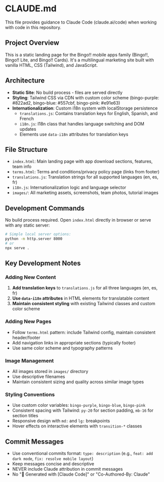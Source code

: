 # CLAUDE.md

This file provides guidance to Claude Code (claude.ai/code) when working with code in this repository.

## Project Overview

This is a static landing page for the Bingo!! mobile apps family (Bingo!!, Bingo!! Lite, and Bingo!! Cards). It's a multilingual marketing site built with vanilla HTML, CSS (Tailwind), and JavaScript.

## Architecture

- **Static Site**: No build process - files are served directly
- **Styling**: Tailwind CSS via CDN with custom color scheme (bingo-purple: #822ad2, bingo-blue: #557cbf, bingo-pink: #e91e63)
- **Internationalization**: Custom i18n system with localStorage persistence
  - `translations.js`: Contains translation keys for English, Spanish, and French
  - `i18n.js`: I18n class that handles language switching and DOM updates
  - Elements use `data-i18n` attributes for translation keys

## File Structure

- `index.html`: Main landing page with app download sections, features, team info
- `terms.html`: Terms and conditions/privacy policy page (links from footer)
- `translations.js`: Translation strings for all supported languages (en, es, fr)
- `i18n.js`: Internationalization logic and language selector
- `images/`: All marketing assets, screenshots, team photos, tutorial images

## Development Commands

No build process required. Open `index.html` directly in browser or serve with any static server:

```bash
# Simple local server options:
python -m http.server 8000
# or
npx serve .
```

## Key Development Notes

### Adding New Content

1. **Add translation keys** to `translations.js` for all three languages (en, es, fr)
2. **Use `data-i18n` attributes** in HTML elements for translatable content
3. **Maintain consistent styling** with existing Tailwind classes and custom color scheme

### Adding New Pages

- Follow `terms.html` pattern: include Tailwind config, maintain consistent header/footer
- Add navigation links in appropriate sections (typically footer)
- Use same color scheme and typography patterns

### Image Management

- All images stored in `images/` directory
- Use descriptive filenames
- Maintain consistent sizing and quality across similar image types

### Styling Conventions

- Use custom color variables: `bingo-purple`, `bingo-blue`, `bingo-pink`
- Consistent spacing with Tailwind: `py-20` for section padding, `mb-16` for section titles
- Responsive design with `md:` and `lg:` breakpoints
- Hover effects on interactive elements with `transition-*` classes

## Commit Messages
- Use conventional commits format: `type: description` (e.g., `feat: add dark mode`, `fix: resolve mobile layout`)
- Keep messages concise and descriptive
- NEVER include Claude attribution in commit messages
- No "🤖 Generated with [Claude Code]" or "Co-Authored-By: Claude"